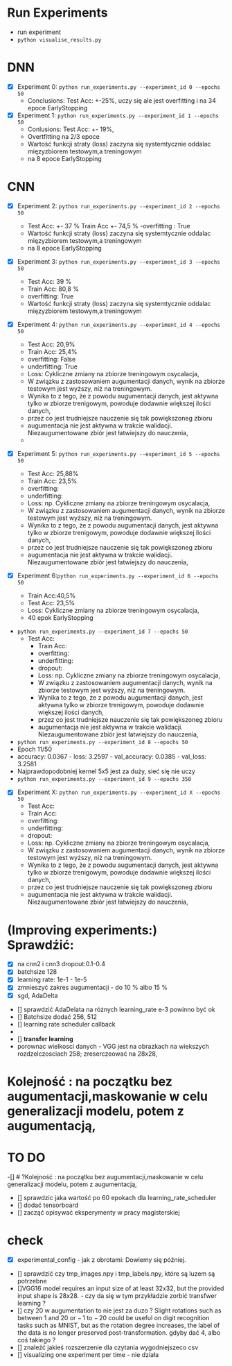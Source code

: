 # Run Experiments 

- run experiment
- `python visualise_results.py`


# DNN
- [x] Experiment 0: `python run_experiments.py --experiment_id 0 --epochs 50`
  - Conclusions: Test Acc: +-25%, uczy się ale jest overfitting i na 34 epoce EarlyStopping
- [x] Experiment 1: `python run_experiments.py --experiment_id 1 --epochs 50`
  - Conlusions: Test Acc: +- 19%, 
  - Overtfitting na 2/3 epoce
  - Wartość funkcji straty (loss) zaczyna się systemtycznie oddalac mięzyzbiorem testowym,a treningowym 
  - na 8 epoce EarlyStopping
# CNN
- [X] Experiment 2: `python run_experiments.py --experiment_id 2 --epochs 50`
  - Test Acc: +- 37 % Train Acc +-  74,5 %
    -overfitting : True
  - Wartość funkcji straty (loss) zaczyna się systemtycznie oddalac mięzyzbiorem testowym,a treningowym
  - na 8 epoce EarlyStopping
- [x] Experiment 3: `python run_experiments.py --experiment_id 3 --epochs 50`
  - Test Acc: 39 %
  - Train Acc: 80,8 %
  - overfitting: True
  - Wartość funkcji straty (loss) zaczyna się systemtycznie oddalac mięzyzbiorem testowym,a treningowym
  
- [x] Experiment 4: `python run_experiments.py --experiment_id 4 --epochs 50`
  - Test Acc: 20,9%
  - Train Acc: 25,4%
  - overfitting: False
  - underfitting: True
  - Loss: Cykliczne zmiany na zbiorze treningowym osycalacja, 
  - W związku z zastosowaniem augumentacji danych, wynik na zbiorze testowym jest wyższy, niż na treningowym. 
  - Wynika to z tego, że z powodu augumentacji danych, jest aktywna tylko w zbiorze trenigowym, powoduje dodawnie większej ilości danych, 
  - przez co jest trudniejsze nauczenie się tak powiększoneg zbioru
  - augumentacja nie jest aktywna w trakcie walidacji. Niezaugumentowane zbiór jest łatwiejszy do nauczenia, 
  - 
- [x] Experiment 5: `python run_experiments.py --experiment_id 5 --epochs 50`
  - Test Acc: 25,88%
  - Train Acc: 23,5%
  - overfitting: 
  - underfitting: 
  - Loss: np. Cykliczne zmiany na zbiorze treningowym osycalacja, 
  - W związku z zastosowaniem augumentacji danych, wynik na zbiorze testowym jest wyższy, niż na treningowym. 
  - Wynika to z tego, że z powodu augumentacji danych, jest aktywna tylko w zbiorze trenigowym, powoduje dodawnie większej ilości danych, 
  - przez co jest trudniejsze nauczenie się tak powiększoneg zbioru
  - augumentacja nie jest aktywna w trakcie walidacji. Niezaugumentowane zbiór jest łatwiejszy do nauczenia, 
- [x] Experiment 6:`python run_experiments.py --experiment_id 6 --epochs 50`
  - Train Acc:40,5%
  - Test Acc: 23,5%
  - Loss: Cykliczne zmiany na zbiorze treningowym osycalacja,
  - 40 epok EarlyStopping
- `python run_experiments.py --experiment_id 7 --epochs 50`
  - Test Acc: 
    - Train Acc: 
    - overfitting: 
    - underfitting: 
    - dropout:
    - Loss: np. Cykliczne zmiany na zbiorze treningowym osycalacja, 
    - W związku z zastosowaniem augumentacji danych, wynik na zbiorze testowym jest wyższy, niż na treningowym. 
    - Wynika to z tego, że z powodu augumentacji danych, jest aktywna tylko w zbiorze trenigowym, powoduje dodawnie większej ilości danych, 
    - przez co jest trudniejsze nauczenie się tak powiększoneg zbioru
    - augumentacja nie jest aktywna w trakcie walidacji. Niezaugumentowane zbiór jest łatwiejszy do nauczenia,
- `python run_experiments.py --experiment_id 8 --epochs 50`
- Epoch 11/50
-  accuracy: 0.0367 - loss: 3.2597 - val_accuracy: 0.0385 - val_loss: 3.2581
- Najprawdopodobniej kernel 5x5 jest za duży, sieć się nie uczy 
- `python run_experiments.py --experiment_id 9 --epochs 350`


[//]: # (- [ ] Experiment 6: `python run_experiments.py --experiment_id 6 --epochs 50`)

[//]: # (Szablon do raportu:)
- [x] Experiment X: `python run_experiments.py --experiment_id X --epochs 50`
  - Test Acc: 
  - Train Acc: 
  - overfitting: 
  - underfitting: 
  - dropout:
  - Loss: np. Cykliczne zmiany na zbiorze treningowym osycalacja, 
  - W związku z zastosowaniem augumentacji danych, wynik na zbiorze testowym jest wyższy, niż na treningowym. 
  - Wynika to z tego, że z powodu augumentacji danych, jest aktywna tylko w zbiorze trenigowym, powoduje dodawnie większej ilości danych, 
  - przez co jest trudniejsze nauczenie się tak powiększoneg zbioru
  - augumentacja nie jest aktywna w trakcie walidacji. Niezaugumentowane zbiór jest łatwiejszy do nauczenia, 

# (Improving experiments:) Sprawdźić:

- [x] na cnn2 i cnn3 dropout:0.1-0.4
- [x] batchsize 128
- [x] learning rate: 1e-1 - 1e-5
- [x] zmnieszyć zakres augumentacji - do 10 % albo 15 % 
- [x] sgd, AdaDelta 
- [] sprawdzić AdaDelata na różnych learning_rate e-3 powinno być ok
- [] Batchsize dodać 256, 512
- [] learning rate scheduler callback
- 
- [] **transfer learning** 
- porownac wielkosci danych - VGG jest na obrazkach na wiekszych rozdzelczosciach 258; zreserczeować na 28x28, 

# Kolejność :  na początku bez augumentacji,maskowanie w celu generalizacji modelu, potem z augumentacją,

# TO DO
 -[] # ?Kolejność :  na początku bez augumentacji,maskowanie w celu generalizacji modelu, potem z augumentacją,

- [] sprawdzic jaka wartość po 60 epokach dla learning_rate_scheduler
- [] dodać tensorboard
- [] zacząć opisywać eksperymenty w pracy magisterskiej

# check

- [x] experimental_config - jak z obrotami: Dowiemy się później.
- [] sprawdzić czy tmp_images.npy i tmp_labels.npy, które są luzem są potrzebne
- []VGG16 model requires an input size of at least 32x32, but the provided input shape is 28x28. - czy da się w tym
  przykładzie zorbić transfwer learning ?
- [] czy 20 w augumentation to nie jest za duzo ?  Slight rotations such as between 1 and 20 or − 1 to − 20 could be useful on digit recognition tasks such as MNIST, but as the rotation degree increases, the label of the data is no longer preserved post-transformation.
 gdyby dać 4, albo coś takiego ? 
- [] znaleźć jakieś rozszerzenie dla czytania wygodniejszeco csv
- [] visualizing one experiment per time - nie działa
